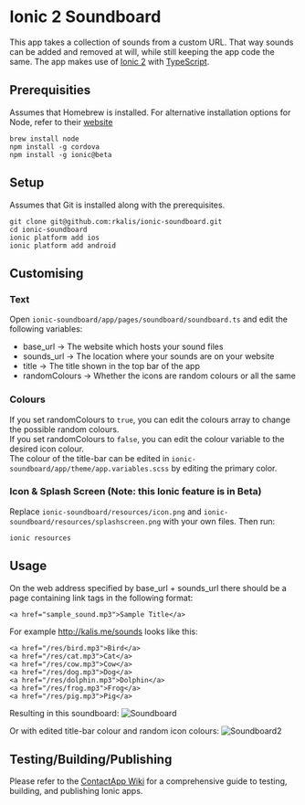# Ionic 2 Soundboard

This app takes a collection of sounds from a custom URL. 
That way sounds can be added and removed at will, 
while still keeping the app code the same. 
The app makes use of [Ionic 2](http://ionic.io/2) with [TypeScript](https://www.typescriptlang.org/).

## Prerequisities
Assumes that Homebrew is installed. 
For alternative installation options for Node, refer to their [website](https://nodejs.org/)
```
brew install node
npm install -g cordova
npm install -g ionic@beta
```

## Setup
Assumes that Git is installed along with the prerequisites. 
```
git clone git@github.com:rkalis/ionic-soundboard.git
cd ionic-soundboard
ionic platform add ios
ionic platform add android
```

## Customising
### Text
Open `ionic-soundboard/app/pages/soundboard/soundboard.ts` and edit the following variables:
* base_url -> The website which hosts your sound files
* sounds_url -> The location where your sounds are on your website
* title -> The title shown in the top bar of the app
* randomColours -> Whether the icons are random colours or all the same

### Colours
If you set randomColours to `true`, you can edit the colours array to change the possible random colours.  
If you set randomColours to `false`, you can edit the colour variable to the desired icon colour.  
The colour of the title-bar can be edited in `ionic-soundboard/app/theme/app.variables.scss` by editing the primary color.

### Icon & Splash Screen (Note: this Ionic feature is in Beta)
Replace `ionic-soundboard/resources/icon.png` and `ionic-soundboard/resources/splashscreen.png` with your own files.
Then run:
```
ionic resources
```

## Usage

On the web address specified by base_url + sounds_url there should be a page containing link tags in the following format:
```
<a href="sample_sound.mp3">Sample Title</a>
```

For example http://kalis.me/sounds looks like this:
```
<a href="/res/bird.mp3">Bird</a>
<a href="/res/cat.mp3">Cat</a>
<a href="/res/cow.mp3">Cow</a>
<a href="/res/dog.mp3">Dog</a>
<a href="/res/dolphin.mp3">Dolphin</a>
<a href="/res/frog.mp3">Frog</a>
<a href="/res/pig.mp3">Pig</a>
```
Resulting in this soundboard:
![Soundboard](https://i.imgur.com/4Bweeni.png)

Or with edited title-bar colour and random icon colours:
![Soundboard2](https://i.imgur.com/KL87vK5.png)

## Testing/Building/Publishing
Please refer to the [ContactApp Wiki](https://github.com/incodehq/contactapp/wiki)
for a comprehensive guide to testing, building, and publishing Ionic apps.
